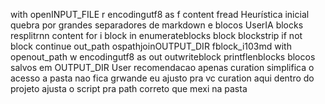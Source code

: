 with openINPUT_FILE r encodingutf8 as f
content  fread
 Heurística inicial quebra por grandes separadores de markdown  e blocos UserIA
blocks  resplitrnn content
for i block in enumerateblocks
block  blockstrip
if not block
continue
out_path  ospathjoinOUTPUT_DIR fblock_i103md
with openout_path w encodingutf8 as out
outwriteblock
printflenblocks blocos salvos em OUTPUT_DIR
User
recomendacao apenas curation simplifica o acesso a pasta nao fica grwande
eu ajusto pra vc
curation aqui dentro do projeto
ajusta o script pra path correto que mexi na pasta